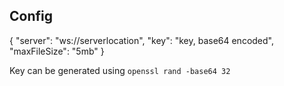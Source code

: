 ## Config
{
  "server": "ws://serverlocation",
  "key": "key, base64 encoded",
  "maxFileSize": "5mb"
}

Key can be generated using `openssl rand -base64 32`
